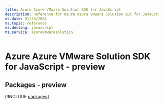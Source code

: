 ```yaml
---
title: Azure Azure VMware Solution SDK for JavaScript
description: Reference for Azure Azure VMware Solution SDK for JavaScript
ms.date: 01/30/2024
ms.topic: reference
ms.devlang: javascript
ms.service: azurevmwaresolution
---
```

# Azure Azure VMware Solution SDK for JavaScript - preview
## Packages - preview
[!INCLUDE [packages](azure-vmware-solution-index.md)]